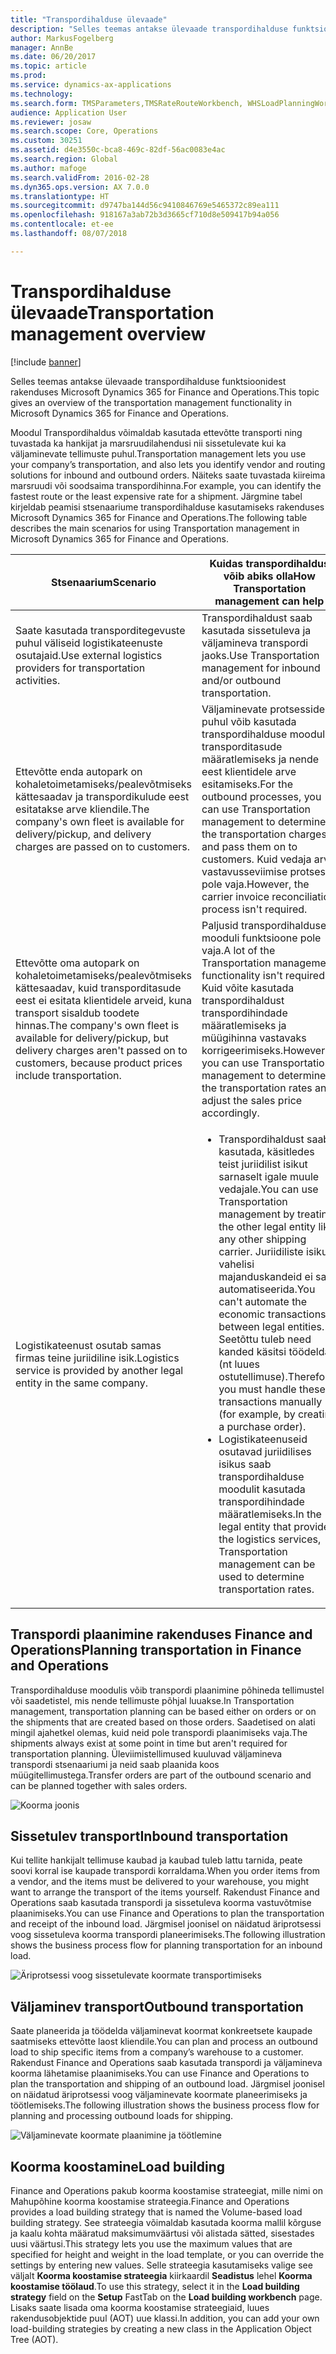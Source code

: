 ```yaml
---
title: "Transpordihalduse ülevaade"
description: "Selles teemas antakse ülevaade transpordihalduse funktsioonidest rakenduses Microsoft Dynamics 365 for Finance and Operations."
author: MarkusFogelberg
manager: AnnBe
ms.date: 06/20/2017
ms.topic: article
ms.prod: 
ms.service: dynamics-ax-applications
ms.technology: 
ms.search.form: TMSParameters,TMSRateRouteWorkbench, WHSLoadPlanningWorkbench
audience: Application User
ms.reviewer: josaw
ms.search.scope: Core, Operations
ms.custom: 30251
ms.assetid: d4e3550c-bca8-469c-82df-56ac0083e4ac
ms.search.region: Global
ms.author: mafoge
ms.search.validFrom: 2016-02-28
ms.dyn365.ops.version: AX 7.0.0
ms.translationtype: HT
ms.sourcegitcommit: d9747ba144d56c9410846769e5465372c89ea111
ms.openlocfilehash: 918167a3ab72b3d3665cf710d8e509417b94a056
ms.contentlocale: et-ee
ms.lasthandoff: 08/07/2018

---
```


# <a name="transportation-management-overview"></a><span data-ttu-id="a47b6-103">Transpordihalduse ülevaade</span><span class="sxs-lookup"><span data-stu-id="a47b6-103">Transportation management overview</span></span>

[!include [banner](../includes/banner.md)]

<span data-ttu-id="a47b6-104">Selles teemas antakse ülevaade transpordihalduse funktsioonidest rakenduses Microsoft Dynamics 365 for Finance and Operations.</span><span class="sxs-lookup"><span data-stu-id="a47b6-104">This topic gives an overview of the transportation management functionality in Microsoft Dynamics 365 for Finance and Operations.</span></span>

<span data-ttu-id="a47b6-105">Moodul Transpordihaldus võimaldab kasutada ettevõtte transporti ning tuvastada ka hankijat ja marsruudilahendusi nii sissetulevate kui ka väljaminevate tellimuste puhul.</span><span class="sxs-lookup"><span data-stu-id="a47b6-105">Transportation management lets you use your company’s transportation, and also lets you identify vendor and routing solutions for inbound and outbound orders.</span></span> <span data-ttu-id="a47b6-106">Näiteks saate tuvastada kiireima marsruudi või soodsaima transpordihinna.</span><span class="sxs-lookup"><span data-stu-id="a47b6-106">For example, you can identify the fastest route or the least expensive rate for a shipment.</span></span> <span data-ttu-id="a47b6-107">Järgmine tabel kirjeldab peamisi stsenaariume transpordihalduse kasutamiseks rakenduses Microsoft Dynamics 365 for Finance and Operations.</span><span class="sxs-lookup"><span data-stu-id="a47b6-107">The following table describes the main scenarios for using Transportation management in Microsoft Dynamics 365 for Finance and Operations.</span></span>

<table>
<colgroup>
<col width="50%" />
<col width="50%" />
</colgroup>
<thead>
<tr class="header">
<th><span data-ttu-id="a47b6-108">Stsenaarium</span><span class="sxs-lookup"><span data-stu-id="a47b6-108">Scenario</span></span></th>
<th><span data-ttu-id="a47b6-109">Kuidas transpordihaldus võib abiks olla</span><span class="sxs-lookup"><span data-stu-id="a47b6-109">How Transportation management can help</span></span></th>
</tr>
</thead>
<tbody>
<tr class="odd">
<td><span data-ttu-id="a47b6-110">Saate kasutada transporditegevuste puhul väliseid logistikateenuste osutajaid.</span><span class="sxs-lookup"><span data-stu-id="a47b6-110">Use external logistics providers for transportation activities.</span></span></td>
<td><span data-ttu-id="a47b6-111">Transpordihaldust saab kasutada sissetuleva ja väljamineva transpordi jaoks.</span><span class="sxs-lookup"><span data-stu-id="a47b6-111">Use Transportation management for inbound and/or outbound transportation.</span></span></td>
</tr>
<tr class="even">
<td><span data-ttu-id="a47b6-112">Ettevõtte enda autopark on kohaletoimetamiseks/pealevõtmiseks kättesaadav ja transpordikulude eest esitatakse arve kliendile.</span><span class="sxs-lookup"><span data-stu-id="a47b6-112">The company&#39;s own fleet is available for delivery/pickup, and delivery charges are passed on to customers.</span></span></td>
<td><span data-ttu-id="a47b6-113">Väljaminevate protsesside puhul võib kasutada transpordihalduse moodulit transporditasude määratlemiseks ja nende eest klientidele arve esitamiseks.</span><span class="sxs-lookup"><span data-stu-id="a47b6-113">For the outbound processes, you can use Transportation management to determine the transportation charges and pass them on to customers.</span></span> <span data-ttu-id="a47b6-114">Kuid vedaja arve vastavusseviimise protsessi pole vaja.</span><span class="sxs-lookup"><span data-stu-id="a47b6-114">However, the carrier invoice reconciliation process isn&#39;t required.</span></span></td>
</tr>
<tr class="odd">
<td><span data-ttu-id="a47b6-115">Ettevõtte oma autopark on kohaletoimetamiseks/pealevõtmiseks kättesaadav, kuid transporditasude eest ei esitata klientidele arveid, kuna transport sisaldub toodete hinnas.</span><span class="sxs-lookup"><span data-stu-id="a47b6-115">The company&#39;s own fleet is available for delivery/pickup, but delivery charges aren&#39;t passed on to customers, because product prices include transportation.</span></span></td>
<td><span data-ttu-id="a47b6-116">Paljusid transpordihalduse mooduli funktsioone pole vaja.</span><span class="sxs-lookup"><span data-stu-id="a47b6-116">A lot of the Transportation management functionality isn&#39;t required.</span></span> <span data-ttu-id="a47b6-117">Kuid võite kasutada transpordihaldust transpordihindade määratlemiseks ja müügihinna vastavaks korrigeerimiseks.</span><span class="sxs-lookup"><span data-stu-id="a47b6-117">However, you can use Transportation management to determine the transportation rates and adjust the sales price accordingly.</span></span></td>
</tr>
<tr class="even">
<td><span data-ttu-id="a47b6-118">Logistikateenust osutab samas firmas teine juriidiline isik.</span><span class="sxs-lookup"><span data-stu-id="a47b6-118">Logistics service is provided by another legal entity in the same company.</span></span></td>
<td><ul>
<li><span data-ttu-id="a47b6-119">Transpordihaldust saab kasutada, käsitledes teist juriidilist isikut sarnaselt igale muule vedajale.</span><span class="sxs-lookup"><span data-stu-id="a47b6-119">You can use Transportation management by treating the other legal entity like any other shipping carrier.</span></span> <span data-ttu-id="a47b6-120">Juriidiliste isikute vahelisi majanduskandeid ei saa automatiseerida.</span><span class="sxs-lookup"><span data-stu-id="a47b6-120">You can&#39;t automate the economic transactions between legal entities.</span></span> <span data-ttu-id="a47b6-121">Seetõttu tuleb need kanded käsitsi töödelda (nt luues ostutellimuse).</span><span class="sxs-lookup"><span data-stu-id="a47b6-121">Therefore, you must handle these transactions manually (for example, by creating a purchase order).</span></span></li>
<li><span data-ttu-id="a47b6-122">Logistikateenuseid osutavad juriidilises isikus saab transpordihalduse moodulit kasutada transpordihindade määratlemiseks.</span><span class="sxs-lookup"><span data-stu-id="a47b6-122">In the legal entity that provides the logistics services, Transportation management can be used to determine transportation rates.</span></span></li>
</ul></td>
</tr>
</tbody>
</table>

## <a name="planning-transportation-in-finance-and-operations"></a><span data-ttu-id="a47b6-123">Transpordi plaanimine rakenduses Finance and Operations</span><span class="sxs-lookup"><span data-stu-id="a47b6-123">Planning transportation in Finance and Operations</span></span>
<span data-ttu-id="a47b6-124">Transpordihalduse moodulis võib transpordi plaanimine põhineda tellimustel või saadetistel, mis nende tellimuste põhjal luuakse.</span><span class="sxs-lookup"><span data-stu-id="a47b6-124">In Transportation management, transportation planning can be based either on orders or on the shipments that are created based on those orders.</span></span> <span data-ttu-id="a47b6-125">Saadetised on alati mingil ajahetkel olemas, kuid neid pole transpordi plaanimiseks vaja.</span><span class="sxs-lookup"><span data-stu-id="a47b6-125">The shipments always exist at some point in time but aren't required for transportation planning.</span></span> <span data-ttu-id="a47b6-126">Üleviimistellimused kuuluvad väljamineva transpordi stsenaariumi ja neid saab plaanida koos müügitellimustega.</span><span class="sxs-lookup"><span data-stu-id="a47b6-126">Transfer orders are part of the outbound scenario and can be planned together with sales orders.</span></span> 

![Koorma joonis](./media/Load-drawing1-1024x477.jpg)

## <a name="inbound-transportation"></a><span data-ttu-id="a47b6-128">Sissetulev transport</span><span class="sxs-lookup"><span data-stu-id="a47b6-128">Inbound transportation</span></span>
<span data-ttu-id="a47b6-129">Kui tellite hankijalt tellimuse kaubad ja kaubad tuleb lattu tarnida, peate soovi korral ise kaupade transpordi korraldama.</span><span class="sxs-lookup"><span data-stu-id="a47b6-129">When you order items from a vendor, and the items must be delivered to your warehouse, you might want to arrange the transport of the items yourself.</span></span> <span data-ttu-id="a47b6-130">Rakendust Finance and Operations saab kasutada transpordi ja sissetuleva koorma vastuvõtmise plaanimiseks.</span><span class="sxs-lookup"><span data-stu-id="a47b6-130">You can use Finance and Operations to plan the transportation and receipt of the inbound load.</span></span> <span data-ttu-id="a47b6-131">Järgmisel joonisel on näidatud äriprotsessi voog sissetuleva koorma transpordi planeerimiseks.</span><span class="sxs-lookup"><span data-stu-id="a47b6-131">The following illustration shows the business process flow for planning transportation for an inbound load.</span></span> 

![Äriprotsessi voog sissetulevate koormate transportimiseks](./media/Businessprocessflowforinboundloadtransportation.jpg)

## <a name="outbound-transportation"></a><span data-ttu-id="a47b6-133">Väljaminev transport</span><span class="sxs-lookup"><span data-stu-id="a47b6-133">Outbound transportation</span></span>
<span data-ttu-id="a47b6-134">Saate planeerida ja töödelda väljaminevat koormat konkreetsete kaupade saatmiseks ettevõtte laost kliendile.</span><span class="sxs-lookup"><span data-stu-id="a47b6-134">You can plan and process an outbound load to ship specific items from a company’s warehouse to a customer.</span></span> <span data-ttu-id="a47b6-135">Rakendust Finance and Operations saab kasutada transpordi ja väljamineva koorma lähetamise plaanimiseks.</span><span class="sxs-lookup"><span data-stu-id="a47b6-135">You can use Finance and Operations to plan the transportation and shipping of an outbound load.</span></span> <span data-ttu-id="a47b6-136">Järgmisel joonisel on näidatud äriprotsessi voog väljaminevate koormate planeerimiseks ja töötlemiseks.</span><span class="sxs-lookup"><span data-stu-id="a47b6-136">The following illustration shows the business process flow for planning and processing outbound loads for shipping.</span></span> 

![Väljaminevate koormate plaanimine ja töötlemine](./media/Planningandprocessingoutboundloads.jpg)

## <a name="load-building"></a><span data-ttu-id="a47b6-138">Koorma koostamine</span><span class="sxs-lookup"><span data-stu-id="a47b6-138">Load building</span></span>
<span data-ttu-id="a47b6-139">Finance and Operations pakub koorma koostamise strateegiat, mille nimi on Mahupõhine koorma koostamise strateegia.</span><span class="sxs-lookup"><span data-stu-id="a47b6-139">Finance and Operations provides a load building strategy that is named the Volume-based load building strategy.</span></span> <span data-ttu-id="a47b6-140">See strateegia võimaldab kasutada koorma mallil kõrguse ja kaalu kohta määratud maksimumväärtusi või alistada sätted, sisestades uusi väärtusi.</span><span class="sxs-lookup"><span data-stu-id="a47b6-140">This strategy lets you use the maximum values that are specified for height and weight in the load template, or you can override the settings by entering new values.</span></span> <span data-ttu-id="a47b6-141">Selle strateegia kasutamiseks valige see väljalt **Koorma koostamise strateegia** kiirkaardil **Seadistus** lehel **Koorma koostamise töölaud**.</span><span class="sxs-lookup"><span data-stu-id="a47b6-141">To use this strategy, select it in the **Load building strategy** field on the **Setup** FastTab on the **Load building workbench** page.</span></span> <span data-ttu-id="a47b6-142">Lisaks saate lisada oma koorma koostamise strateegiaid, luues rakendusobjektide puul (AOT) uue klassi.</span><span class="sxs-lookup"><span data-stu-id="a47b6-142">In addition, you can add your own load-building strategies by creating a new class in the Application Object Tree (AOT).</span></span>




